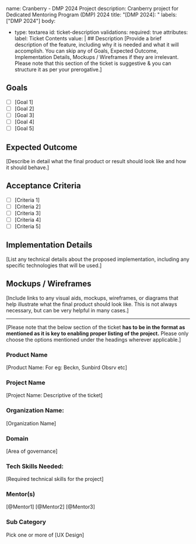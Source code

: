 name: Cranberry - DMP 2024 Project
description: Cranberry project for Dedicated Mentoring Program (DMP) 2024 
title: "[DMP 2024]: "
labels: ["DMP 2024"]
body:
  - type: textarea
    id: ticket-description
    validations:
      required: true
    attributes:
      label: Ticket Contents
      value: |
        ## Description
        [Provide a brief description of the feature, including why it is needed and what it will accomplish. You can skip any of Goals, Expected Outcome, Implementation Details, Mockups / Wireframes if they are irrelevant. Please note that this section of the ticket is suggestive & you can structure it as per your prerogative.]

## Goals
- [ ] [Goal 1]
- [ ] [Goal 2]
- [ ] [Goal 3]
- [ ] [Goal 4]
- [ ] [Goal 5]

## Expected Outcome
[Describe in detail what the final product or result should look like and how it should behave.]

## Acceptance Criteria
- [ ] [Criteria 1]
- [ ] [Criteria 2]
- [ ] [Criteria 3]
- [ ] [Criteria 4]
- [ ] [Criteria 5]

## Implementation Details
[List any technical details about the proposed implementation, including any specific technologies that will be used.]

## Mockups / Wireframes
[Include links to any visual aids, mockups, wireframes, or diagrams that help illustrate what the final product should look like. This is not always necessary, but can be very helpful in many cases.]

---
[Please note that the below section of the ticket ****has to be in the format as mentioned as it is key to enabling proper listing of the project.**** Please only choose the options mentioned under the headings wherever applicable.]

### Product Name
[Product Name: For eg: Beckn, Sunbird Obsrv etc]


### Project Name
[Project Name: Descriptive of the ticket]


### Organization Name:
[Organization Name]

### Domain
[Area of governance]

<!-- Choose area of governance from the following list

| #  | Area of governance                          |
|----|--------------------------------------------|
| 1  | Education                                  |
| 2  | Healthcare                                 |
| 3  | Public Administration                      |
| 4  | Justice and Law Enforcement                |
| 5  | Taxation and Revenue Management            |
| 6  | Urban Planning and Infrastructure          |
| 7  | Environmental Governance                   |
| 8  | Social Welfare                             |
| 9  | E-Governance                               |
| 10 | Financial Governance                       |
| 11 | Electoral Systems                          |
| 12 | Defense and Security                       |
| 13 | Ethics and Anti-Corruption                 |
| 14 | Transportation                             |
| 15 | Energy and Utilities                       |
| 16 | Agriculture and Rural Development          |
| 17 | Trade and Commerce                         |
| 18 | Science and Technology                     |
| 19 | Labor and Employment                       |
| 20 | Culture and Tourism                        |
| 21 | Communications and Media                   |
| 22 | Disaster Management and Emergency Services |
| 23 | Indigenous Governance                      |
| 24 | Sports and Recreation                      |
| 25 | Water Resource Management                  |
| 26 | Housing and Urban Development              |
| 27 | Immigration and Border Control             |
| 28 | Land Management and Real Estate            |
| 29 | Regulatory Agencies and Compliance         |
| 30 | Others                                     |
-->

### Tech Skills Needed:
[Required technical skills for the project]

### Mentor(s)
[@Mentor1] [@Mentor2] [@Mentor3]

### Sub Category
Pick one or more of [UX Design]
